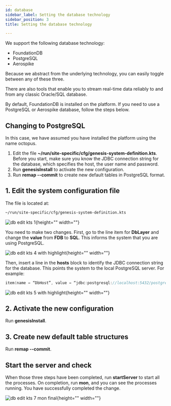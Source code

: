 ```yaml
---
id: database
sidebar_label: Setting the database technology
sidebar_position: 3
title: Setting the database technology

---
```

We support the following database technology:

* FoundationDB
* PostgreSQL
* Aerospike

Because we abstract from the underlying technology, you can easily toggle between any of these three.

There are also tools that enable you to stream real-time data reliably to and from any classic Oracle/SQL database.

<!--- ideally, link to DbtoGenesis here  --->

By default, FoundationDB is installed on the platform. If you need to use a PostgreSQL or Aerospike database, follow the steps below.

## Changing to PostgreSQL

In this case, we have assumed you have installed the platform using the name octopus.

1. Edit the file **\~/run/site-specific/cfg/genesis-system-definition.kts**. Before you start, make sure you know the JDBC connection string for the database, which specifies the host, the user name and password.
2. Run **genesisInstall** to activate the new configuration.
3. Run **remap --commit** to create new default tables in PostgreSQL format.

## 1. Edit the system configuration file

The file is located at:

```bash
~/run/site-specific/cfg/genesis-system-definition.kts
```

![db edit kts 1](https://files.document360.io/82b38d6b-46dd-48c3-a583-c5981a5c6537/Images/Documentation/db%20edit%20kts%201.png){height="" width=""}

You need to make two changes.
First, go to the line item for **DbLayer** and change the **value** from **FDB** to **SQL**. This informs the system that you are using PostgreSQL.

![db edit kts 4 with highlight](https://files.document360.io/82b38d6b-46dd-48c3-a583-c5981a5c6537/Images/Documentation/db%20edit%20kts%204%20with%20highlight.png){height="" width=""}

Then, insert a line in the **hosts** block to identify the JDBC connection string for the database. This points the system to the local PostgreSQL server. For example:

```kotlin
item(name = “DbHost”, value = “jdbc:postgresql://localhost:5432/postgres?user=postgres&password=Password5432”)
```

![db edit kts 5 with highlight](https://files.document360.io/82b38d6b-46dd-48c3-a583-c5981a5c6537/Images/Documentation/db%20edit%20kts%205%20with%20highlight.png){height="" width=""}

## 2. Activate the new configuration

Run **genesisInstall**.

## 3. Create new default table structures

Run **remap --commit**.

## Start the server and check

When those three steps have been completed, run **startServer** to start all the processes.
On completion, run **mon**, and you can see the processes running. You have successfully completed the change.

![db edit kts 7 mon final](https://files.document360.io/82b38d6b-46dd-48c3-a583-c5981a5c6537/Images/Documentation/db%20edit%20kts%207%20mon%20final.png){height="" width=""}